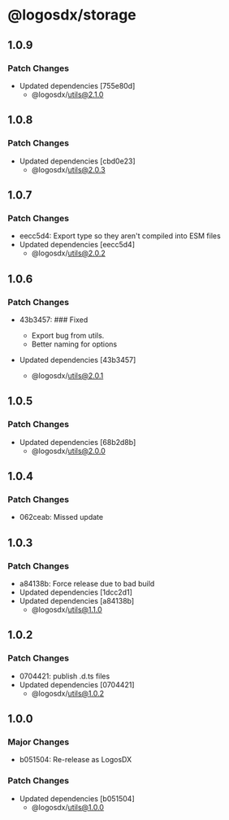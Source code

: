 # @logosdx/storage

## 1.0.9

### Patch Changes

- Updated dependencies [755e80d]
  - @logosdx/utils@2.1.0

## 1.0.8

### Patch Changes

- Updated dependencies [cbd0e23]
  - @logosdx/utils@2.0.3

## 1.0.7

### Patch Changes

- eecc5d4: Export type so they aren't compiled into ESM files
- Updated dependencies [eecc5d4]
  - @logosdx/utils@2.0.2

## 1.0.6

### Patch Changes

- 43b3457: ### Fixed

  - Export bug from utils.
  - Better naming for options

- Updated dependencies [43b3457]
  - @logosdx/utils@2.0.1

## 1.0.5

### Patch Changes

- Updated dependencies [68b2d8b]
  - @logosdx/utils@2.0.0

## 1.0.4

### Patch Changes

- 062ceab: Missed update

## 1.0.3

### Patch Changes

- a84138b: Force release due to bad build
- Updated dependencies [1dcc2d1]
- Updated dependencies [a84138b]
  - @logosdx/utils@1.1.0

## 1.0.2

### Patch Changes

- 0704421: publish .d.ts files
- Updated dependencies [0704421]
  - @logosdx/utils@1.0.2

## 1.0.0

### Major Changes

- b051504: Re-release as LogosDX

### Patch Changes

- Updated dependencies [b051504]
  - @logosdx/utils@1.0.0

